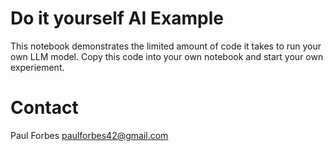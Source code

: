 # Do it yourself AI Example

This notebook demonstrates the limited amount of code it takes to run your own LLM model.  Copy this code into your own notebook and start your own experiement.

# Contact

Paul Forbes <paulforbes42@gmail.com>


